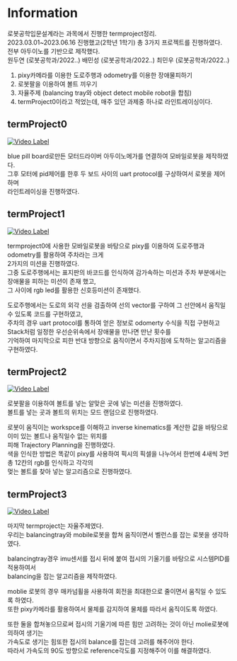 # Information
로봇공학입문설계라는 과목에서 진행한 termproject정리.  
2023.03.01~2023.06.16 진행했고(2학년 1학기) 총 3가지 프로젝트를 진행하였다.  
전부 아두이노를 기반으로 제작했다.  
원두연 (로봇공학과/2022..)
배민성 (로봇공학과/2022..)
최민우 (로봇공학과/2022..)
1. pixy카메라를 이용한 도로주행과 odometry를 이용한 장애물피하기
2. 로봇팔을 이용하여 볼트 끼우기
3. 자율주제 (balancing tray와 object detect mobile robot을 합침)  
4. termProject0이라고 적었는데, 매주 있던 과제중 하나로 라인트레이싱이다.  

## termProject0
[![Video Label](http://img.youtube.com/vi/ghHa1IlgGxM/0.jpg)](https://youtu.be/ghHa1IlgGxM)


blue pill board로만든 모터드라이버 아두이노메가를 연결하여 모바일로봇을 제작하였다.  
그후 모터에 pid제어를 한후 두 보드 사이의 uart protocol를 구상하여서 로봇을 제어하며  
라인트레이싱을 진행하였다.

## termProject1
[![Video Label](http://img.youtube.com/vi/mAp53yD6Okc/0.jpg)](https://youtu.be/mAp53yD6Okc)

termproject0에 사용한 모바일로봇을 바탕으로 pixy를 이용하여 도로주행과 odometry를 활용하여 주차라는 크게  
2가지의 미션을 진행하였다.  
그중 도로주행에서는 표지판의 바코드를 인식하여 감가속하는 미션과 주차 부분에서는 장애물을 피하는 미션이 존재 했고,  
그 사이에 rgb led를 활용한 신호등미션이 존재했다.  

도로주행에서는 도로의 외각 선을 검출하여 선의 vector를 구하여 그 선안에서 움직일수 있도록 코드를 구현하였고,  
주차의 경우 uart protocol를 통하여 얻은 정보로 odomerty 수식을 직접 구현하고 
Stack처럼 일정한 우선순위속에서 장애물을 만나면 만난 횟수를  
기억하여 마지막으로 피한 반대 방향으로 움직이면서 주차지점에 도착하는 알고리즘을 구현하였다.

## termProject2
[![Video Label](http://img.youtube.com/vi/IdN1mbT2LjY/0.jpg)](https://youtu.be/IdN1mbT2LjY)

로봇팔을 이용하여 볼트를 넣는 알맞은 곳에 넣는 미션을 진행하였다.  
볼트를 넣는 곳과 볼트의 위치는 모드 랜덤으로 진행하였다.  

로봇이 움직이는 workspce를 이해하고 inverse kinematics를 계산한 값을 바탕으로 이미 있는 볼트나 움직일수 없는 위치를  
피해 Trajectory Planning을 진행하였다.  
색을 인식한 방법은 똑같이 pixy를 사용하여 픽시의 픽셀을 나누어서 한번에 4새씩 3번 총 12칸의 rgb를 인식하고 각각의  
멎는 볼트를 찾아 넣는 알고리즘으로 진행하였다.

## termProject3
[![Video Label](http://img.youtube.com/vi/ILr9IeQixqk/0.jpg)](https://youtu.be/ILr9IeQixqk)

마지막 termproject는 자율주제였다.  
우리는 balancingtray와 mobile로봇을 합쳐 움직이면서 벨런스를 잡는 로봇을 생각하였다. 

balancingtray경우 imu센서를 접시 뒤에 붙여 접시의 기울기를 바탕으로 시스템PID를 적용하여서   
balancing을 잡는 알고리즘을 제작하였다.  

moblie 로봇의 경우 매카넘휠을 사용하여 회전을 최대한으로 줄이면서 움직일 수 있도록 하였다.  
또한 pixy카메라를 활용하여서 물체를 감지하여 물체를 따라서 움직이도록 하였다.  

또한 둘을 합쳐놓으므로써 접시의 기울기에 따른 힘만 고려하는 것이 아닌 molie로봇에의하여 생기는  
가속도로 생기는 힘또한 접시의 balance를 잡는데 고려를 해주어야 한다.  
따라서 가속도의 90도 방향으로 reference각도를 지정해주어 이를 해결하였다.
